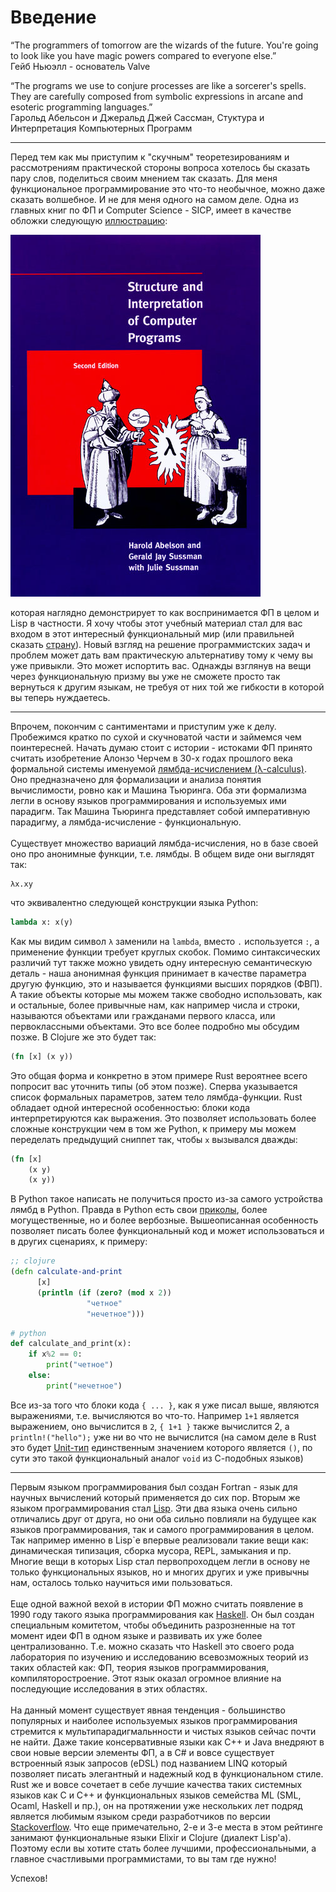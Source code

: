 # Введение

“The programmers of tomorrow are the wizards of the future.
You're going to look like you have magic powers compared to
everyone else.” <br>
Гейб Ньюэлл - основатель Valve

“The programs we use to conjure processes are like a
sorcerer's spells. They are carefully composed from symbolic
expressions in arcane and esoteric programming languages.” <br>
Гарольд Абельсон и Джеральд Джей Сассман, Стуктура и Интерпретация Компьютерных Программ

---

Перед тем как мы приступим к "скучным" теоретезированиям и рассмотрениям практической стороны вопроса
хотелось бы сказать пару слов, поделиться своим мнением так сказать. Для меня функциональное
программирование это что-то необычное, можно даже сказать волшебное. И не для меня одного
на самом деле. Одна из главных книг по ФП и Computer Science - SICP, имеет в качестве обложки
следующую [иллюстрацию](https://github.com/cat-milk/Anime-Girls-Holding-Programming-Books/tree/master/SICP):

![](img/l_0/1.jpg)

которая наглядно демонстрирует то как воспринимается ФП в целом и Lisp в частности.
Я хочу чтобы этот учебный материал стал для вас входом в этот интересный
функциональный мир (или правильней сказать [страну](http://steve-yegge.blogspot.com/2006/03/execution-in-kingdom-of-nouns.html)).
Новый взгляд на решение программистских задач и проблем может дать вам практическую альтернативу тому к чему вы уже
привыкли.  Это может испортить вас. Однажды взглянув на вещи через функциональную призму
вы уже не сможете просто так вернуться к другим языкам, не требуя от них той же гибкости в которой вы теперь нуждаетесь.

---

Впрочем, покончим с сантиментами и приступим уже к делу. Пробежимся кратко по сухой и скучноватой части
и займемся чем поинтересней. Начать думаю стоит с истории - истоками
ФП принято считать изобретение Алонзо Черчем в 30-х годах прошлого века формальной системы
именуемой [лямбда-исчислением (λ-calculus)](https://ru.wikipedia.org/wiki/%D0%9B%D1%8F%D0%BC%D0%B1%D0%B4%D0%B0-%D0%B8%D1%81%D1%87%D0%B8%D1%81%D0%BB%D0%B5%D0%BD%D0%B8%D0%B5). Оно предназначено для формализации и анализа понятия вычислимости, ровно как
и Машина Тьюринга. Оба эти формализма легли в основу языков программирования и
используемых ими парадигм. Так Машина Тьюринга представляет собой
императивную парадигму, а лямбда-исчисление - функциональную.
<br>
<br>
Существует множество вариаций лямбда-исчисления, но в базе своей
оно про анонимные функции, т.е. лямбды. В общем виде
они выглядят так:
```
λx.xy
```
что эквивалентно следующей конструкции языка Python:
```python
lambda x: x(y)
```
Как мы видим символ `λ` заменили на `lambda`, вместо
`.` используется `:`, а применение функции требует
круглых скобок. Помимо синтаксических различий тут
также можно увидеть одну интересную семантическую деталь -
наша анонимная функция принимает в качестве параметра
другую функцию, это и называется функциями высших порядков (ФВП).
А такие объекты которые мы можем также свободно использовать,
как и остальные, более привычные нам, как например числа и строки,
называются объектами или гражданами первого класса, или
первоклассными объектами. Это все более подробно мы обсудим позже.
В Clojure же это будет так:
```clojure
(fn [x] (x y))
```
[//]: # (Todo: перепиши)
Это общая форма и конкретно в этом примере Rust вероятнее всего попросит вас уточнить
типы (об этом позже). Сперва указывается список формальных параметров, затем
тело лямбда-функции. Rust обладает одной интересной особенностью: блоки кода
интерпретируются как выражения. Это позволяет использовать более сложные конструкции чем в 
том же Python, к примеру мы можем переделать предыдущий сниппет так, чтобы `x` вызывался дважды:
```clojure
(fn [x]
    (x y)
    (x y))
```
В Python такое написать не получиться просто из-за самого устройства лямбд в Python.
Правда в Python есть свои [приколы](https://buttondown.email/hillelwayne/archive/i-am-disappointed-by-dynamic-typing/), более могущественные, но и более вербозные.
Вышеописанная особенность позволяет писать более функциональный код и может использоваться 
и в других сценариях, к примеру:
```clojure
;; clojure
(defn calculate-and-print
      [x]
      (println (if (zero? (mod x 2)) 
                 "четное" 
                 "нечетное")))
```
```python
# python
def calculate_and_print(x):
    if x%2 == 0:
        print("четное")
    else:
        print("нечетное")
```

[//]: # (Todo: перепиши, напиши про выражения)
Все из-за того что блоки кода `{ ... }`, как я уже писал выше, являются выражениями, т.е.
вычисляются во что-то. Например `1+1` является выражением, оно вычислится в `2`, `{ 1+1 }`
также вычислится 2, а `println!("hello");` уже ни во что не вычислится (на самом деле в Rust
это будет [Unit-тип](https://doc.rust-lang.org/std/primitive.unit.html) 
единственным значением которого является `()`, по сути это такой
функциональный аналог `void` из С-подобных языков) 

---

Первым языком программирования был
создан Fortran - язык для научных вычислений который применяется до сих пор.
Вторым же языком программирования стал [Lisp](https://ru.wikipedia.org/wiki/%D0%9B%D0%B8%D1%81%D0%BF). 
Эти два языка очень сильно отличались друг от друга, но они оба сильно повлияли на
будущее как языков программирования, так и самого программирования в целом.
Так например именно в Lisp`е впервые реализовали такие вещи как:
динамическая типизация, сборка мусора, REPL, замыкания и пр.
Многие вещи в которых Lisp стал первопроходцем легли в основу
не только функциональных языков, но и многих других и уже
привычны нам, осталось только научиться ими пользоваться.
<br>
<br>
Еще одной важной вехой в истории ФП можно считать появление
в 1990 году такого языка программирования как [Haskell](https://ru.wikipedia.org/wiki/Haskell).
Он был создан специальным комитетом, чтобы объединить разрозненные
на тот момент идеи ФП в одном языке и развивать их уже более
централизованно. Т.е. можно сказать что Haskell это своего рода
лаборатория по изучению и исследованию всевозможных теорий
из таких областей как: ФП, теория языков программирования, компиляторостроение.
Этот язык оказал огромное влияние на последующие исследования в этих областях.
<br>
<br>
На данный момент существует явная тенденция - большинство популярных и наиболее используемых языков
программирования стремится к мультипарадигмальнности и чистых языков сейчас почти не найти. Даже такие консервативные языки как
C++ и Java внедряют в свои новые версии элементы ФП, а в C# и вовсе существует встроенный язык запросов (eDSL)
под названием LINQ который позволяет писать элегантный и надежный код в функциональном стиле. 
Rust же и вовсе сочетает в себе лучшие качества таких системных языков как C и C++ и функциональных языков
семейства ML (SML, Ocaml, Haskell и пр.), он на протяжении уже нескольких лет подряд является
любимым языком среди разработчиков по версии [Stackoverflow](https://survey.stackoverflow.co/2022/#most-loved-dreaded-and-wanted-language-love-dread).
Что еще примечательно, 2-е и 3-е места в этом рейтинге занимают функциональные языки Elixir и Clojure (диалект Lisp'а).
Поэтому если вы хотите стать более лучшими, профессиональными, а главное счастливыми программистами, то вы там где нужно! <br>

Успехов!
